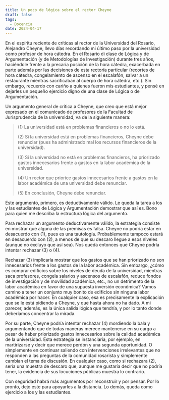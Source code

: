 ```yaml
---
title: Un poco de lógica sobre el rector Cheyne
draft: false
tags: 
  - Docencia
date: 2024-04-17
---
```


En el espíritu reciente de críticas al rector de la Universidad del Rosario, Alejandro Cheyne, llevo días recordando mi último paso por la universidad como profesor de hora cátedra. En el Rosario di clase de Lógica y de Argumentación (y de Metodologías de Investigación) durante tres años, haciéndole frente a la precaria posición de la hora cátedra, exacerbada en parte además por las decisiones de esta rectoría particular (recortes de hora cátedra, congelamiento de ascenso en el escalafón, salvar a un restaurante mientras sacrificaban al cuerpo de hora cátedra, etc.). Sin embargo, recuerdo con cariño a quienes fueron mis estudiantes, y pensé en dejarles un pequeño ejercicio digno de una clase de Lógica o de Argumentación.

Un argumento general de crítica a Cheyne, que creo que está mejor expresado en el comunicado de profesores de la Facultad de Jurisprudencia de la universidad, va de la siguiente manera:

> (1) La universidad está en problemas financieros o no lo está. 
> 
> (2) Si la universidad está en problemas financieros, Cheyne debe renunciar (pues ha administrado mal los recursos financieros de la universidad). 
> 
> (3) Si la universidad no está en problemas financieros, ha priorizado gastos innecesarios frente a gastos en la labor académica de la universidad.
> 
> (4) Un rector que priorice gastos innecesarios frente a gastos en la labor académica de una universidad debe renunciar.
> 
> (5) En conclusión, Cheyne debe renunciar.

Este argumento, primero, es deductivamente válido. Le queda la tarea a los y las estudiantes de Lógica y Argumentación demostrar que así es. Bono para quien me describa la estructura lógica del argumento.

Para rechazar un argumento deductivamente válido, la estrategia consiste en mostrar que alguna de las premisas es falsa. Cheyne no podría estar en desacuerdo con (1), pues es una tautología. Probablemente tampoco estará en desacuerdo con (2), a menos de que su descaro llegue a esos niveles (aunque no excluyo que así sea). Nos queda entonces que Cheyne podría intentar rechazar (3) o (4).

Rechazar (3) implicaría mostrar que los gastos que se han priorizado no son innecesarios frente a los gastos de la labor académica. Sin embargo, ¿cómo es comprar edificios sobre los niveles de deuda de la universidad, mientras saca profesores, congela salarios y ascensos de escalafón, reduce fondos de investigación y de movilidad académica, etc., no un detrimento de la labor académica en favor de una supuesta inversión económica? Vamos camino a tener un conjunto muy bonito de edificios sin ninguna labor académica por hacer. En cualquier caso, esa es precisamente la explicación que se le está pidiendo a Cheyne, y que hasta ahora no ha dado. A mi parecer, además, es la única salida lógica que tendría, y por lo tanto donde deberíamos concentrar la mirada.

Por su parte, Cheyne podría intentar rechazar (4) mordiendo la bala y argumentando que de todas maneras merece mantenerse en su cargo a pesar de haber priorizado gastos innecesarios sobre la calidad académica de la universidad. Esta estrategia se instanciaría, por ejemplo, en martirizarse y decir que merece perdón y una segunda oportunidad. O simplemente en continuar saliendo con intervenciones irrelevantes que no responden a las preguntas de la comunidad rosarista y simplemente cambian el tema de discusión. En cualquier caso, como si rechazara (2), sería una muestra de descaro que, aunque me gustaría decir que no podría tener, la evidencia de sus locuciones públicas muestra lo contrario.

Con seguridad habrá más argumentos por reconstruir y por pensar. Por lo pronto, dejo este para apoyarles a la distancia. Lo demás, queda como ejercicio a los y las estudiantes.